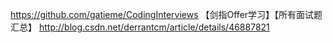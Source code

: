 https://github.com/gatieme/CodingInterviews
【剑指Offer学习】【所有面试题汇总】 http://blog.csdn.net/derrantcm/article/details/46887821